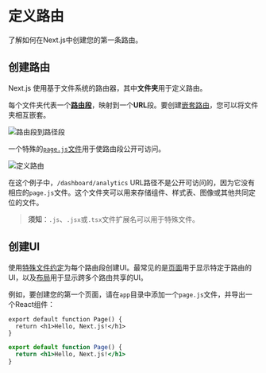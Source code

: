# 定义路由

了解如何在Next.js中创建您的第一条路由。

## 创建路由

Next.js 使用基于文件系统的路由器，其中**文件夹**用于定义路由。

每个文件夹代表一个[**路由段**](/docs/app/building-your-application/routing#route-segments)，映射到一个**URL**段。要创建[嵌套路由](/docs/app/building-your-application/routing#nested-routes)，您可以将文件夹相互嵌套。

![路由段到路径段](https://nextjs.org/_next/image?url=/docs/light/route-segments-to-path-segments.png&w=3840&q=75)

一个特殊的[`page.js`文件](/docs/app/building-your-application/routing/pages)用于使路由段公开可访问。

![定义路由](https://nextjs.org/_next/image?url=/docs/light/defining-routes.png&w=3840&q=75)

在这个例子中，`/dashboard/analytics` URL路径不是公开可访问的，因为它没有相应的`page.js`文件。这个文件夹可以用来存储组件、样式表、图像或其他共同定位的文件。

> **须知**：`.js`、`.jsx`或`.tsx`文件扩展名可以用于特殊文件。

## 创建UI

使用[特殊文件约定](/docs/app/building-your-application/routing#file-conventions)为每个路由段创建UI。最常见的是[页面](/docs/app/building-your-application/routing/pages)用于显示特定于路由的UI，以及[布局](/docs/app/building-your-application/routing/layouts-and-templates#layouts)用于显示跨多个路由共享的UI。

例如，要创建您的第一个页面，请在`app`目录中添加一个`page.js`文件，并导出一个React组件：

```tsx filename="app/page.tsx" switcher
export default function Page() {
  return <h1>Hello, Next.js!</h1>
}
```

```jsx filename="app/page.js" switcher
export default function Page() {
  return <h1>Hello, Next.js!</h1>
}
```